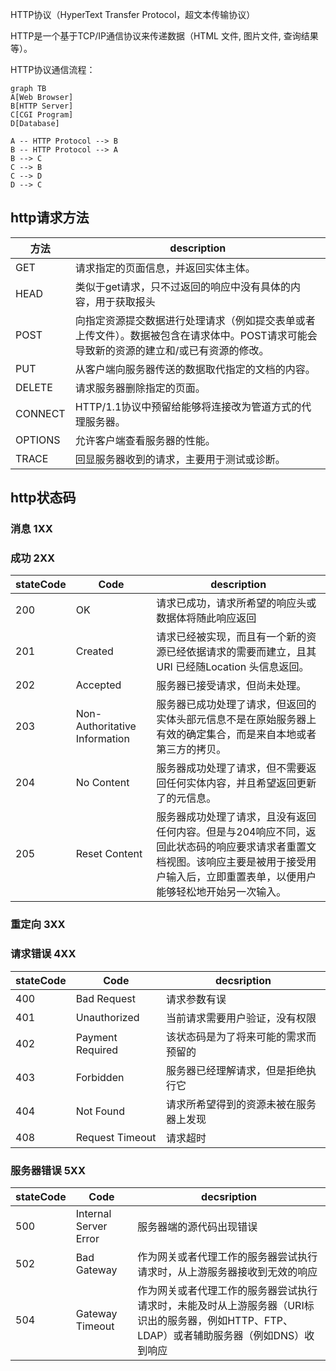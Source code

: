 HTTP协议（HyperText Transfer Protocol，超文本传输协议）

HTTP是一个基于TCP/IP通信协议来传递数据（HTML 文件, 图片文件, 查询结果等）。

HTTP协议通信流程：

```mermaid
graph TB
A[Web Browser]
B[HTTP Server]
C[CGI Program]
D[Database]

A -- HTTP Protocol --> B
B -- HTTP Protocol --> A
B --> C
C --> B
C --> D
D --> C
```

## http请求方法

| 方法 | description |
| ------- | --------------------------------------------------------- |
| GET     | 请求指定的页面信息，并返回实体主体。                         |
| HEAD    | 类似于get请求，只不过返回的响应中没有具体的内容，用于获取报头 |
| POST    | 向指定资源提交数据进行处理请求（例如提交表单或者上传文件）。数据被包含在请求体中。POST请求可能会导致新的资源的建立和/或已有资源的修改。 |
| PUT     | 从客户端向服务器传送的数据取代指定的文档的内容。             |
| DELETE  | 请求服务器删除指定的页面。                                  |
| CONNECT | HTTP/1.1协议中预留给能够将连接改为管道方式的代理服务器。     |
| OPTIONS | 允许客户端查看服务器的性能。                                |
| TRACE   | 回显服务器收到的请求，主要用于测试或诊断。                   |
## http状态码

### 消息 1XX

### 成功 2XX

| stateCode | Code                          | description                                                  |
| --------- | ----------------------------- | ------------------------------------------------------------ |
| 200       | OK                            | 请求已成功，请求所希望的响应头或数据体将随此响应返回         |
| 201       | Created                       | 请求已经被实现，而且有一个新的资源已经依据请求的需要而建立，且其 URI 已经随Location 头信息返回。 |
| 202       | Accepted                      | 服务器已接受请求，但尚未处理。                               |
| 203       | Non-Authoritative Information | 服务器已成功处理了请求，但返回的实体头部元信息不是在原始服务器上有效的确定集合，而是来自本地或者第三方的拷贝。 |
| 204       | No Content                    | 服务器成功处理了请求，但不需要返回任何实体内容，并且希望返回更新了的元信息。 |
| 205       | Reset Content                 | 服务器成功处理了请求，且没有返回任何内容。但是与204响应不同，返回此状态码的响应要求请求者重置文档视图。该响应主要是被用于接受用户输入后，立即重置表单，以便用户能够轻松地开始另一次输入。 |

### 重定向 3XX

### 请求错误 4XX

| stateCode | Code           | decsription               |
| ----- | --------------- | -------------------------- |
| 400   | Bad Request     | 请求参数有误 |
| 401   | Unauthorized    | 当前请求需要用户验证，没有权限 |
| 402 | Payment Required | 该状态码是为了将来可能的需求而预留的 |
| 403   | Forbidden       | 服务器已经理解请求，但是拒绝执行它 |
| 404   | Not Found       | 请求所希望得到的资源未被在服务器上发现 |
| 408   | Request Timeout | 请求超时 |

### 服务器错误 5XX

| stateCode | Code         | decsription             |
| ----- | --------------- | -------------------------- |
| 500   | Internal Server Error | 服务器端的源代码出现错误 |
| 502 | Bad Gateway | 作为网关或者代理工作的服务器尝试执行请求时，从上游服务器接收到无效的响应 |
| 504 | Gateway Timeout | 作为网关或者代理工作的服务器尝试执行请求时，未能及时从上游服务器（URI标识出的服务器，例如HTTP、FTP、LDAP）或者辅助服务器（例如DNS）收到响应 |



